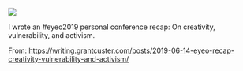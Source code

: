 ![](https://db-feed.s3.amazonaws.com/legacy/Screen_Shot_2019_06_17_at_3_27_15_PM-1560799933082.png)

I wrote an #eyeo2019 personal conference recap: On creativity, vulnerability, and activism.

From: https://writing.grantcuster.com/posts/2019-06-14-eyeo-recap-creativity-vulnerability-and-activism/